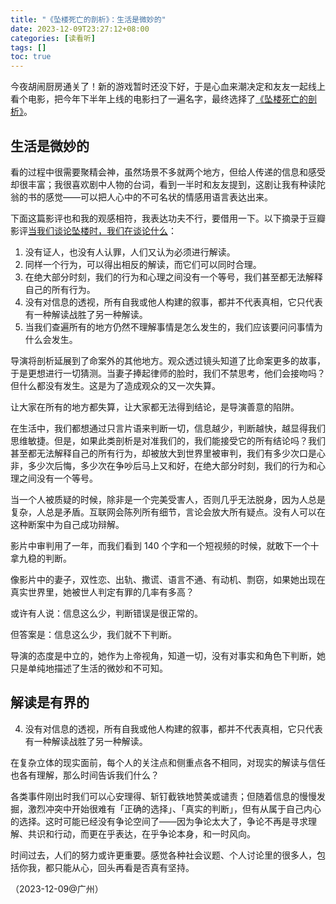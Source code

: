 ```yaml
---
title: "《坠楼死亡的剖析》：生活是微妙的"
date: 2023-12-09T23:27:12+08:00
categories: [读看听]
tags: []
toc: true
---
```


今夜胡闹厨房通关了！新的游戏暂时还没下好，于是心血来潮决定和友友一起线上看个电影，把今年下半年上线的电影扫了一遍名字，最终选择了[《坠楼死亡的剖析》](https://movie.douban.com/subject/35633650/)。

## 生活是微妙的

看的过程中很需要聚精会神，虽然场景不多就两个地方，但给人传递的信息和感受却很丰富；我很喜欢剧中人物的台词，看到一半时和友友提到，这剧让我有种读陀翁的书的感觉——可以把人心中的不可名状的情感用语言表达出来。

下面这篇影评也和我的观感相符，我表达功夫不行，要借用一下。以下摘录于豆瓣影评[当我们谈论坠楼时，我们在谈论什么](https://movie.douban.com/review/15501570/)：

1. 没有证人，也没有人认罪，人们又认为必须进行解读。
1. 同样一个行为，可以得出相反的解读，而它们可以同时合理。
1. 在绝大部分时刻，我们的行为和心理之间没有一个等号，我们甚至都无法解释自己的所有行为。
1. 没有对信息的透视，所有自我或他人构建的叙事，都并不代表真相，它只代表有一种解读战胜了另一种解读。
1. 当我们查遍所有的地方仍然不理解事情是怎么发生的，我们应该要问问事情为什么会发生。

导演将剖析延展到了命案外的其他地方。观众透过镜头知道了比命案更多的故事，于是更想进行一切猜测。当妻子捧起律师的脸时，我们不禁思考，他们会接吻吗？但什么都没有发生。这是为了造成观众的又一次失算。

让大家在所有的地方都失算，让大家都无法得到结论，是导演善意的陷阱。

在生活中，我们都想通过只言片语来判断一切，信息越少，判断越快，越显得我们思维敏捷。但是，如果此类剖析是对准我们的，我们能接受它的所有结论吗？我们甚至都无法解释自己的所有行为，却被放大到世界里被审判，我们有多少次口是心非，多少次后悔，多少次在争吵后马上又和好，在绝大部分时刻，我们的行为和心理之间没有一个等号。

当一个人被质疑的时候，除非是一个完美受害人，否则几乎无法脱身，因为人总是复杂，人总是矛盾。互联网会陈列所有细节，言论会放大所有疑点。没有人可以在这种断案中为自己成功辩解。

影片中审判用了一年，而我们看到 140 个字和一个短视频的时候，就敢下一个十拿九稳的判断。

像影片中的妻子，双性恋、出轨、撒谎、语言不通、有动机、剽窃，如果她出现在真实世界里，她被世人判定有罪的几率有多高？

或许有人说：信息这么少，判断错误是很正常的。

但答案是：信息这么少，我们就不下判断。

导演的态度是中立的，她作为上帝视角，知道一切，没有对事实和角色下判断，她只是单纯地描述了生活的微妙和不可知。

## 解读是有界的

4. 没有对信息的透视，所有自我或他人构建的叙事，都并不代表真相，它只代表有一种解读战胜了另一种解读。

在复杂立体的现实面前，每个人的关注点和侧重点各不相同，对现实的解读与信任也各有理解，那么时间告诉我们什么？

各类事件刚出时我们可以心安理得、斩钉截铁地赞美或谴责；但随着信息的慢慢发掘，激烈冲突中开始很难有「正确的选择」、「真实的判断」，但有从属于自己内心的选择。这时可能已经没有争论空间了——因为争论太大了，争论不再是寻求理解、共识和行动，而更在乎表达，在乎争论本身，和一时风向。

时间过去，人们的努力或许更重要。感觉各种社会议题、个人讨论里的很多人，包括你我，都只能从心，回头再看是否真有坚持。

（2023-12-09@广州）